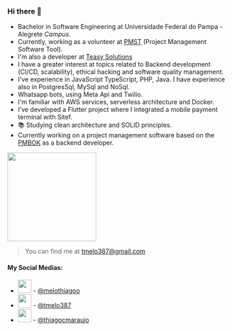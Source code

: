 ### Hi there 👋

- Bachelor in Software Engineering at Universidade Federal do Pampa - Alegrete *Campus*.
- Currently, working as a volunteer at [PMST](https://github.com/ProjetoPM/PMST) (Project Management Software Tool).
- I'm also a developer at [Teasy Solutions](https://github.com/teasy-solutions)
- I have a greater interest at topics related to Backend development (CI/CD, scalability), ethical hacking and software quality management.
- I've experience in JavaScript TypeScript, PHP, Java. I have experience also in PostgresSql, MySql and NoSql.
- Whatsapp bots, using Meta Api and Twilio.
- I'm familiar with AWS services, serverless architecture and Docker.
- I’ve developed a Flutter project where I integrated a mobile payment terminal with Sitef.
- 📚 Studying clean architecture and SOLID principles.
- Currently working on a project management software based on the [PMBOK](https://www.pmi.org/pmbok-guide-standards/foundational/pmbok) as a backend developer.

<img src="https://github-readme-stats.vercel.app/api?username=chucrutes" height="200"/>

> You can find me at tmelo387@gmail.com

#### My Social Medias:
- <img src="https://img.icons8.com/fluency/48/000000/instagram-new.png" height="30"/> - [@melothiagoo](https://www.instagram.com/melothiagoo/)
- <img src="https://img.icons8.com/color/48/000000/twitter--v1.png" height="30"/> - [@tmelo387](https://twitter.com/tmelo387)
- <img src="https://img.icons8.com/fluency/48/000000/linkedin.png" height="30"/> - [@thiagocmaraujo](https://www.linkedin.com/in/thiagocmaraujo/)

<!--
**ThiagoCMAraujo/ThiagoCMAraujo** is a ✨ _special_ ✨ repository because its `README.md` (this file) appears on your GitHub profile.

Here are some ideas to get you started:

- 🔭 I’m currently working on ...
- 🌱 I’m currently learning ...
- 👯 I’m looking to collaborate on ...
- 🤔 I’m looking for help with ...
- 💬 Ask me about ...
- 📫 How to reach me: ...
- 😄 Pronouns: ...
- ⚡ Fun fact: ...
-->

